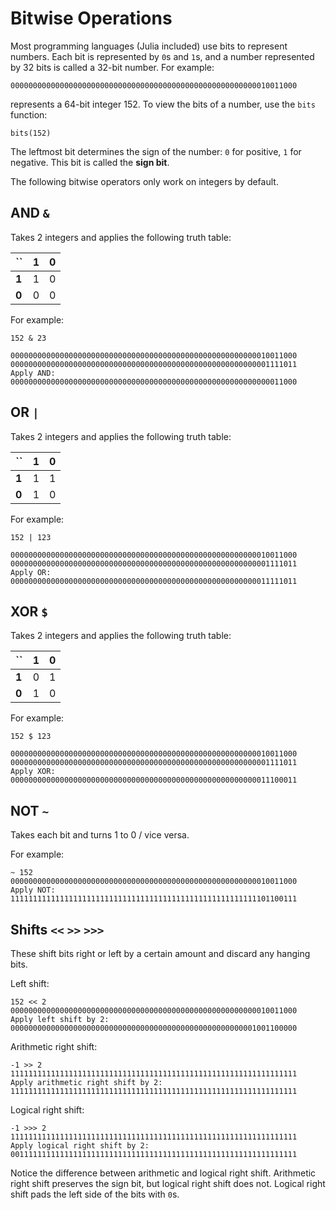 # Bitwise Operations
Most programming languages (Julia included) use bits to represent numbers. Each bit is represented by `0`s and `1`s, and a number represented by 32 bits is called a 32-bit number. For example:

```
0000000000000000000000000000000000000000000000000000000010011000
```
represents a 64-bit integer 152. To view the bits of a number, use the `bits` function:

```
bits(152)
```
The leftmost bit determines the sign of the number: `0` for positive, `1` for negative. This bit is called the **sign bit**.

The following bitwise operators only work on integers by default.

## AND `&`
Takes 2 integers and applies the following truth table:

``|1|0
---|---|---|
**1** |1|0
**0** |0|0

For example:

```
152 & 23

0000000000000000000000000000000000000000000000000000000010011000
0000000000000000000000000000000000000000000000000000000001111011
Apply AND:
0000000000000000000000000000000000000000000000000000000000011000
```

## OR `|`
Takes 2 integers and applies the following truth table:

``|1|0
---|---|---|
**1** |1|1
**0** |1|0

For example:

```
152 | 123

0000000000000000000000000000000000000000000000000000000010011000
0000000000000000000000000000000000000000000000000000000001111011
Apply OR:
0000000000000000000000000000000000000000000000000000000011111011
```

## XOR `$`
Takes 2 integers and applies the following truth table:

``|1|0
---|---|---|
**1** |0|1
**0** |1|0

For example:

```
152 $ 123

0000000000000000000000000000000000000000000000000000000010011000
0000000000000000000000000000000000000000000000000000000001111011
Apply XOR:
0000000000000000000000000000000000000000000000000000000011100011
```

## NOT `~`
Takes each bit and turns 1 to 0 / vice versa.

For example:

```
~ 152
0000000000000000000000000000000000000000000000000000000010011000
Apply NOT:
1111111111111111111111111111111111111111111111111111111101100111
```

## Shifts `<<` `>>` `>>>`
These shift bits right or left by a certain amount and discard any hanging bits.

Left shift:

```
152 << 2
0000000000000000000000000000000000000000000000000000000010011000
Apply left shift by 2:
0000000000000000000000000000000000000000000000000000001001100000
```

Arithmetic right shift:

```
-1 >> 2
1111111111111111111111111111111111111111111111111111111111111111
Apply arithmetic right shift by 2:
1111111111111111111111111111111111111111111111111111111111111111
```

Logical right shift:

```
-1 >>> 2
1111111111111111111111111111111111111111111111111111111111111111
Apply logical right shift by 2:
0011111111111111111111111111111111111111111111111111111111111111
```

Notice the difference between arithmetic and logical right shift. Arithmetic right shift preserves the sign bit, but logical right shift does not. Logical right shift pads the left side of the bits with `0`s.